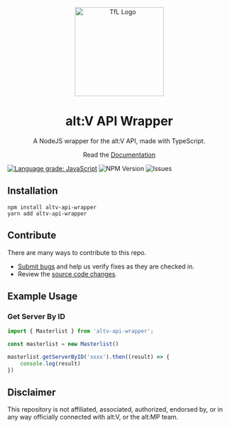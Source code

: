 <p align="center">
    <img width="200" src="https://altv.mp/img/v_logo.b048d1c4.svg" alt="TfL Logo">
    <h1 align="center">alt:V API Wrapper</h1>
    <p align="center">A NodeJS wrapper for the alt:V API, made with TypeScript.</p>
    <p align="center">Read the <a href="https://zackaryh8.github.io/altv-api-wrapper/">Documentation</a></p>
</p>

[![Language grade: JavaScript](https://img.shields.io/lgtm/grade/javascript/g/ZackaryH8/altv-api-wrapper.svg?logo=lgtm&logoWidth=18)](https://lgtm.com/projects/g/ZackaryH8/altv-api-wrapper/context:javascript)
![NPM Version](https://img.shields.io/npm/v/altv-api-wrapper)
![Issues](https://img.shields.io/github/issues/ZackaryH8/altv-api-wrapper)

## Installation
```
npm install altv-api-wrapper
yarn add altv-api-wrapper
```

## Contribute

There are many ways to contribute to this repo.
* [Submit bugs](https://github.com/ZackaryH8/altv-api-wrapper/issues) and help us verify fixes as they are checked in.
* Review the [source code changes](https://github.com/ZackaryH8/altv-api-wrapper/pulls).

## Example Usage

### Get Server By ID

```js
import { Masterlist } from 'altv-api-wrapper';

const masterlist = new Masterlist()

masterlist.getServerByID('xxxx').then((result) => {
    console.log(result)
})
```

## Disclaimer
This repository is not affiliated, associated, authorized, endorsed by, or in any way officially connected with alt:V, or the alt:MP team.
